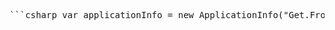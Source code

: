 <pre>```csharp var applicationInfo = new ApplicationInfo("Get.Front.DxBxExciseStamps", "C:\\Program Files\\iiko\\iikoRMS\\Front.Net\\Plugins\\Get.Front.DxBxExciseStamps", "ApiPayment", "https://cdn.dxbx.ru/iiko/plugins/");```</pre>
